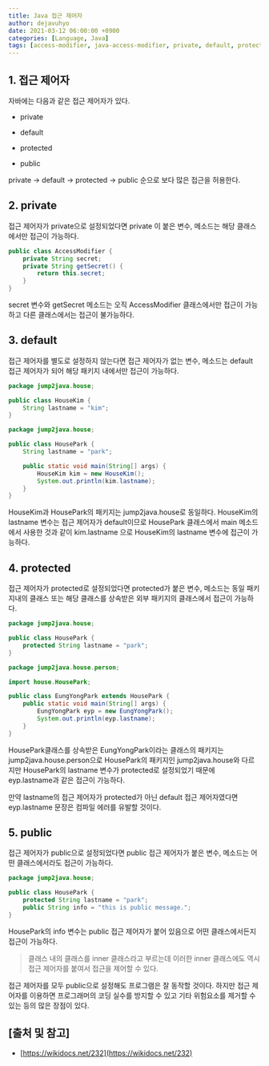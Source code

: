 ```yaml
---
title: Java 접근 제어자
author: dejavuhyo
date: 2021-03-12 06:00:00 +0900
categories: [Language, Java]
tags: [access-modifier, java-access-modifier, private, default, protected, public, 접근-제어자, 자바-접근-제어자]
---
```


## 1. 접근 제어자
자바에는 다음과 같은 접근 제어자가 있다.

* private

* default

* protected

* public

private → default → protected → public 순으로 보다 많은 접근을 허용한다.

## 2. private
접근 제어자가 private으로 설정되었다면 private 이 붙은 변수, 메소드는 해당 클래스에서만 접근이 가능하다.

```java
public class AccessModifier {
    private String secret;
    private String getSecret() {
        return this.secret;
    }
}
```

secret 변수와 getSecret 메소드는 오직 AccessModifier 클래스에서만 접근이 가능하고 다른 클래스에서는 접근이 불가능하다.

## 3. default
접근 제어자를 별도로 설정하지 않는다면 접근 제어자가 없는 변수, 메소드는 default 접근 제어자가 되어 해당 패키지 내에서만 접근이 가능하다.

```java
package jump2java.house;

public class HouseKim {
    String lastname = "kim";
}
```

```java
package jump2java.house;

public class HousePark {
    String lastname = "park";

    public static void main(String[] args) {
        HouseKim kim = new HouseKim();
        System.out.println(kim.lastname);
    }
}
```

HouseKim과 HousePark의 패키지는 jump2java.house로 동일하다. HouseKim의 lastname 변수는 접근 제어자가 default이므로 HousePark 클래스에서 main 메소드에서 사용한 것과 같이 kim.lastname 으로 HouseKim의 lastname 변수에 접근이 가능하다.

## 4. protected
접근 제어자가 protected로 설정되었다면 protected가 붙은 변수, 메소드는 동일 패키지내의 클래스 또는 해당 클래스를 상속받은 외부 패키지의 클래스에서 접근이 가능하다.

```java
package jump2java.house;

public class HousePark {
    protected String lastname = "park";
}
```

```java
package jump2java.house.person;

import house.HousePark;

public class EungYongPark extends HousePark {
    public static void main(String[] args) {
        EungYongPark eyp = new EungYongPark();
        System.out.println(eyp.lastname);
    }
}
```

HousePark클래스를 상속받은 EungYongPark이라는 클래스의 패키지는 jump2java.house.person으로 HousePark의 패키지인 jump2java.house와 다르지만 HousePark의 lastname 변수가 protected로 설정되었기 때문에 eyp.lastname과 같은 접근이 가능하다.

만약 lastname의 접근 제어자가 protected가 아닌 default 접근 제어자였다면 eyp.lastname 문장은 컴파일 에러를 유발할 것이다.

## 5. public
접근 제어자가 public으로 설정되었다면 public 접근 제어자가 붙은 변수, 메소드는 어떤 클래스에서라도 접근이 가능하다.

```java
package jump2java.house;

public class HousePark {
    protected String lastname = "park";
    public String info = "this is public message.";
}
```

HousePark의 info 변수는 public 접근 제어자가 붙어 있음으로 어떤 클래스에서든지 접근이 가능하다.

> 클래스 내의 클래스를 inner 클래스라고 부르는데 이러한 inner 클래스에도 역시 접근 제어자를 붙여서 접근을 제어할 수 있다.

접근 제어자를 모두 public으로 설정해도 프로그램은 잘 동작할 것이다. 하지만 접근 제어자를 이용하면 프로그래머의 코딩 실수를 방지할 수 있고 기타 위험요소를 제거할 수 있는 등의 많은 장점이 있다.

## [출처 및 참고]
* [https://wikidocs.net/232](https://wikidocs.net/232)

